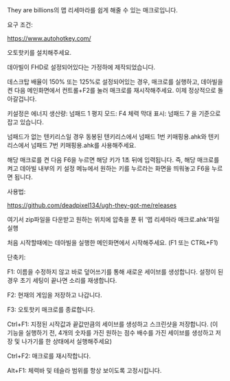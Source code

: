 They are billions의 맵 리세마라를 쉽게 해줄 수 있는 매크로입니다.

요구 조건:

https://www.autohotkey.com/

오토핫키를 설치해주세요.

데아빌이 FHD로 설정되어있다는 가정하에 제작되었습니다.

데스크탑 배율이 150% 또는 125%로 설정되어있는 경우, 매크로를 실행하고, 데아빌을 켠 다음 메인화면에서 컨트롤+F2를 눌러 매크로를 재시작해주세요.
이제 정상적으로 돌아갈겁니다.

키설정은
에너지 생산량: 넘패드 1
평지 모드: F4
체력 막대 표시: 넘패드 7
을 기준으로 잡고 있습니다.

넘패드가 없는 텐키리스일 경우 동봉된
텐키리스에서 넘패드 1번 키매핑용.ahk와
텐키리스에서 넘패드 7번 키매핑용.ahk를 사용해주세요.

해당 매크로를 켠 다음 F6을 누르면 해당 키가 1초 뒤에 입력됩니다.
즉, 해당 매크로를 켜고 데아빌 내부의 키 설정 메뉴에서 원하는 키를 누르라는 화면을 띄워놓고 F6을 누르면 됩니다.



사용법:

https://github.com/deadpixel134/ugh-they-got-me/releases

여기서 zip파일을 다운받고 원하는 위치에 압축을 푼 뒤 '맵 리세마라 매크로.ahk'파일 실행

처음 시작할때에는 데아빌을 실행한 메인화면에서 시작해주세요. (F1 또는 CTRL+F1)



단축키:

F1: 이름을 수정하지 않고 바로 덮어쓰기를 통해 새로운 세이브를 생성합니다. 설정이 된 경우 초기 세팅이 끝나면 소리를 재생합니다.

F2: 현재의 게임을 저장하고 나갑니다.

F3: 오토핫키 매크로를 종료합니다.

Ctrl+F1: 지정된 시작값과 끝값만큼의 세이브를 생성하고 스크린샷을 저장합니다. (이 기능을 실행하기 전, 4개의 숫자를 가진 원하는 점수 배수를 가진 세이브를 생성하고 저장 및 나가기를 한 상태에서 실행해주세요)

Ctrl+F2: 매크로를 재시작합니다.

Alt+F1: 체력바 및 테슬라 범위를 항상 보이도록 고정시킵니다.
